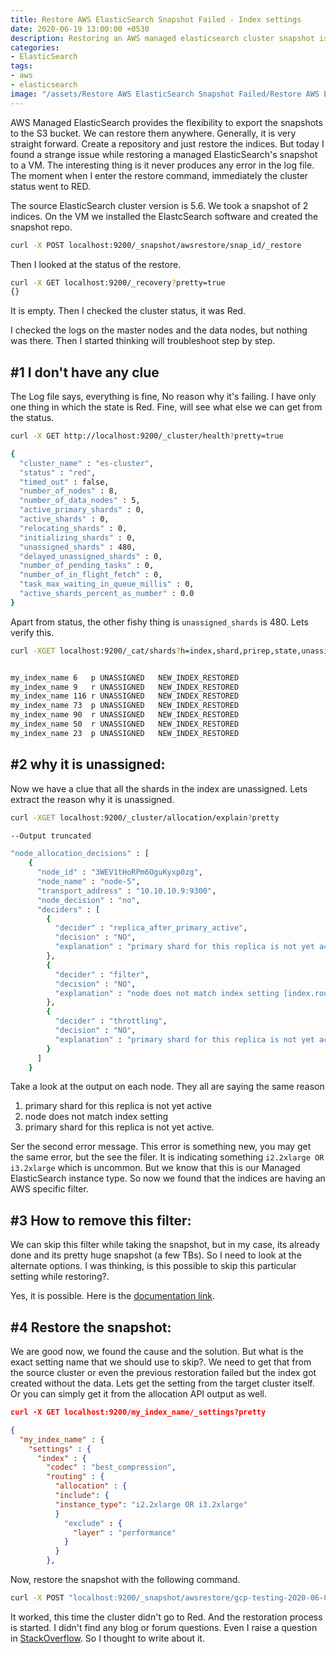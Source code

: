 ```yaml
---
title: Restore AWS ElasticSearch Snapshot Failed - Index settings
date: 2020-06-19 13:00:00 +0530
description: Restoring an AWS managed elasticsearch cluster snapshot is failed with node does not match index setting index.routing.allocation.include and the filter is instance_type i2.2xlarge OR i3.2xlarge. 
categories:
- ElasticSearch
tags:
- aws
- elasticsearch
image: "/assets/Restore AWS ElasticSearch Snapshot Failed/Restore AWS ElasticSearch Snapshot Failed - Index settings.jpg"
---
```

AWS Managed ElasticSearch provides the flexibility to export the snapshots to the S3 bucket. We can restore them anywhere. Generally, it is very straight forward. Create a repository and just restore the indices. But today I found a strange issue while restoring a managed ElasticSearch's snapshot to a VM. The interesting thing is it never produces any error in the log file. The moment when I enter the restore command, immediately the cluster status went to RED. 

The source ElasticSearch cluster version is 5.6. We took a snapshot of 2 indices. On the VM we installed the ElastcSearch software and created the snapshot repo.

```bash
curl -X POST localhost:9200/_snapshot/awsrestore/snap_id/_restore 
```
Then I looked at the status of the restore.

```bash
curl -X GET localhost:9200/_recovery?pretty=true
{}
```
It is empty. Then I checked the cluster status, it was Red.

I checked the logs on the master nodes and the data nodes, but nothing was there. Then I started thinking will troubleshoot step by step. 

## #1 I don't have any clue

The Log file says, everything is fine, No reason why it's failing. I have only one thing in which the state is Red. Fine, will see what else we can get from the status.
```bash
curl -X GET http://localhost:9200/_cluster/health?pretty=true

{
  "cluster_name" : "es-cluster",
  "status" : "red",
  "timed_out" : false,
  "number_of_nodes" : 8,
  "number_of_data_nodes" : 5,
  "active_primary_shards" : 0,
  "active_shards" : 0,
  "relocating_shards" : 0,
  "initializing_shards" : 0,
  "unassigned_shards" : 480,
  "delayed_unassigned_shards" : 0,
  "number_of_pending_tasks" : 0,
  "number_of_in_flight_fetch" : 0,
  "task_max_waiting_in_queue_millis" : 0,
  "active_shards_percent_as_number" : 0.0
}
```
Apart from status, the other fishy thing is `unassigned_shards` is 480. Lets verify this.

```bash
curl -XGET localhost:9200/_cat/shards?h=index,shard,prirep,state,unassigned.reason| grep UNASSIGNED


my_index_name 6   p UNASSIGNED   NEW_INDEX_RESTORED
my_index_name 9   r UNASSIGNED   NEW_INDEX_RESTORED
my_index_name 116 r UNASSIGNED   NEW_INDEX_RESTORED
my_index_name 73  p UNASSIGNED   NEW_INDEX_RESTORED
my_index_name 90  r UNASSIGNED   NEW_INDEX_RESTORED
my_index_name 50  r UNASSIGNED   NEW_INDEX_RESTORED
my_index_name 23  p UNASSIGNED   NEW_INDEX_RESTORED
```

## #2 why it is unassigned: 

Now we have a clue that all the shards in the index are unassigned. Lets extract the reason why it is unassigned. 
```bash
curl -XGET localhost:9200/_cluster/allocation/explain?pretty

--Output truncated

"node_allocation_decisions" : [
    {
      "node_id" : "3WEV1tHoRPm6OguKyxp0zg",
      "node_name" : "node-5",
      "transport_address" : "10.10.10.9:9300",
      "node_decision" : "no",
      "deciders" : [
        {
          "decider" : "replica_after_primary_active",
          "decision" : "NO",
          "explanation" : "primary shard for this replica is not yet active"
        },
        {
          "decider" : "filter",
          "decision" : "NO",
          "explanation" : "node does not match index setting [index.routing.allocation.include] filters [instance_type:\"i2.2xlarge OR i3.2xlarge\"]"
        },
        {
          "decider" : "throttling",
          "decision" : "NO",
          "explanation" : "primary shard for this replica is not yet active"
        }
      ]
    }
```

Take a look at the output on each node. They all are saying the same reason 
1. primary shard for this replica is not yet active
2. node does not match index setting
3. primary shard for this replica is not yet active.
 
Ser the second error message. This error is something new, you may get the same error, but the see the filer. It is indicating something `i2.2xlarge OR i3.2xlarge` which is uncommon. But we know that this is our Managed ElasticSearch instance type. So now we found that the indices are having an AWS specific filter. 

## #3 How to remove this filter:

We can skip this filter while taking the snapshot, but in my case, its already done and its pretty huge snapshot (a few TBs). So I need to look at the alternate options. I was thinking, is this possible to skip this particular setting while restoring?. 

Yes, it is possible. Here is the [documentation link](https://www.elastic.co/guide/en/elasticsearch/reference/current/snapshots-restore-snapshot.html#_changing_index_settings_during_restore). 

## #4 Restore the snapshot:

We are good now, we found the cause and the solution. But what is the exact setting name that we should use to skip?. 
We need to get that from the source cluster or even the previous restoration failed but the index got created without the data. Lets get the setting from the target cluster itself. Or you can simply get it from the allocation API output as well.

```json
curl -X GET localhost:9200/my_index_name/_settings?pretty

{
  "my_index_name" : {
    "settings" : {
      "index" : {
        "codec" : "best_compression",
        "routing" : {
          "allocation" : {
          "include": {
          "instance_type": "i2.2xlarge OR i3.2xlarge"
          }
            "exclude" : {
              "layer" : "performance"
            }
          }
        },
```
Now, restore the snapshot with the following command.
```bash
curl -X POST "localhost:9200/_snapshot/awsrestore/gcp-testing-2020-06-09/_restore?pretty" -H 'Content-Type: application/json' -d' {"ignore_index_settings": ["index.routing.allocation.include.instance_type"]}'
```
It worked, this time the cluster didn't go to Red. And the restoration process is started. I didn't find any blog or forum questions. Even I raise a question in [StackOverflow](https://stackoverflow.com/questions/62469731/aws-managed-elastic-search-restore-node-does-not-match-index-setting). So I thought to write about it.